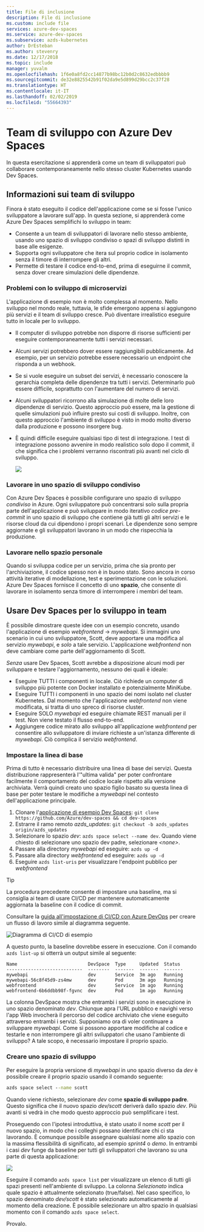```yaml
---
title: File di inclusione
description: File di inclusione
ms.custom: include file
services: azure-dev-spaces
ms.service: azure-dev-spaces
ms.subservice: azds-kubernetes
author: DrEsteban
ms.author: stevenry
ms.date: 12/17/2018
ms.topic: include
manager: yuvalm
ms.openlocfilehash: 1f6e0a8fd2cc14877b98bc12b0d2c8632edbbbb9
ms.sourcegitcommit: de32e8825542b91f02da9e5d899d29bcc2c37f28
ms.translationtype: HT
ms.contentlocale: it-IT
ms.lasthandoff: 02/02/2019
ms.locfileid: "55664393"
---
```

# <a name="team-development-with-azure-dev-spaces"></a>Team di sviluppo con Azure Dev Spaces

In questa esercitazione si apprenderà come un team di sviluppatori può collaborare contemporaneamente nello stesso cluster Kubernetes usando Dev Spaces.

## <a name="learn-about-team-development"></a>Informazioni sui team di sviluppo
Finora è stato eseguito il codice dell'applicazione come se si fosse l'unico sviluppatore a lavorare sull'app. In questa sezione, si apprenderà come Azure Dev Spaces semplifichi lo sviluppo in team:
* Consente a un team di sviluppatori di lavorare nello stesso ambiente, usando uno spazio di sviluppo condiviso o spazi di sviluppo distinti in base alle esigenze.
* Supporta ogni sviluppatore che itera sul proprio codice in isolamento senza il timore di interrompere gli altri.
* Permette di testare il codice end-to-end, prima di eseguirne il commit, senza dover creare simulazioni delle dipendenze.

### <a name="challenges-with-developing-microservices"></a>Problemi con lo sviluppo di microservizi
L'applicazione di esempio non è molto complessa al momento. Nello sviluppo nel mondo reale, tuttavia, le sfide emergono appena si aggiungono più servizi e il team di sviluppo cresce. Può diventare irrealistico eseguire tutto in locale per lo sviluppo.

* Il computer di sviluppo potrebbe non disporre di risorse sufficienti per eseguire contemporaneamente tutti i servizi necessari.
* Alcuni servizi potrebbero dover essere raggiungibili pubblicamente. Ad esempio, per un servizio potrebbe essere necessario un endpoint che risponda a un webhook.
* Se si vuole eseguire un subset dei servizi, è necessario conoscere la gerarchia completa delle dipendenze tra tutti i servizi. Determinarlo può essere difficile, soprattutto con l'aumentare del numero di servizi.
* Alcuni sviluppatori ricorrono alla simulazione di molte delle loro dipendenze di servizio. Questo approccio può essere, ma la gestione di quelle simulazioni può influire presto sui costi di sviluppo. Inoltre, con questo approccio l'ambiente di sviluppo è visto in modo molto diverso dalla produzione e possono insorgere bug.
* È quindi difficile eseguire qualsiasi tipo di test di integrazione. I test di integrazione possono avvenire in modo realistico solo dopo il commit, il che significa che i problemi verranno riscontrati più avanti nel ciclo di sviluppo.

    ![](../articles/dev-spaces/media/common/microservices-challenges.png)

### <a name="work-in-a-shared-dev-space"></a>Lavorare in uno spazio di sviluppo condiviso
Con Azure Dev Spaces è possibile configurare uno spazio di sviluppo *condiviso* in Azure. Ogni sviluppatore può concentrarsi solo sulla propria parte dell'applicazione e può sviluppare in modo iterativo *codice pre-commit* in uno spazio di sviluppo che contiene già tutti gli altri servizi e le risorse cloud da cui dipendono i propri scenari. Le dipendenze sono sempre aggiornate e gli sviluppatori lavorano in un modo che rispecchia la produzione.

### <a name="work-in-your-own-space"></a>Lavorare nello spazio personale
Quando si sviluppa codice per un servizio, prima che sia pronto per l'archiviazione, il codice spesso non è in buono stato. Sono ancora in corso attività iterative di modellazione, test e sperimentazione con le soluzioni. Azure Dev Spaces fornisce il concetto di uno **spazio**, che consente di lavorare in isolamento senza timore di interrompere i membri del team.

## <a name="use-dev-spaces-for-team-development"></a>Usare Dev Spaces per lo sviluppo in team
È possibile dimostrare queste idee con un esempio concreto, usando l'applicazione di esempio *webfrontend* -> *mywebapi*. Si immagini uno scenario in cui uno sviluppatore, Scott, deve apportare una modifica al servizio *mywebapi*, e *solo* a tale servizio. L'applicazione *webfrontend* non deve cambiare come parte dell'aggiornamento di Scott.

_Senza_ usare Dev Spaces, Scott avrebbe a disposizione alcuni modi per sviluppare e testare l'aggiornamento, nessuno dei quali è ideale:
* Eseguire TUTTI i componenti in locale. Ciò richiede un computer di sviluppo più potente con Docker installato e potenzialmente MiniKube.
* Eseguire TUTTI i componenti in uno spazio dei nomi isolato nel cluster Kubernetes. Dal momento che l'applicazione *webfrontend* non viene modificata, si tratta di uno spreco di risorse cluster.
* Eseguire SOLO *mywebapi* ed eseguire chiamate REST manuali per il test. Non viene testato il flusso end-to-end.
* Aggiungere codice mirato allo sviluppo all'applicazione *webfrontend* per consentire allo sviluppatore di inviare richieste a un'istanza differente di *mywebapi*. Ciò complica il servizio *webfrontend*.

### <a name="set-up-your-baseline"></a>Impostare la linea di base
Prima di tutto è necessario distribuire una linea di base dei servizi. Questa distribuzione rappresenterà l'"ultima valida" per poter confrontare facilmente il comportamento del codice locale rispetto alla versione archiviata. Verrà quindi creato uno spazio figlio basato su questa linea di base per poter testare le modifiche a *mywebapi* nel contesto dell'applicazione principale.

1. Clonare l'[applicazione di esempio Dev Spaces](https://github.com/Azure/dev-spaces): `git clone https://github.com/Azure/dev-spaces && cd dev-spaces`
1. Estrarre il ramo remoto *azds_updates*: `git checkout -b azds_updates origin/azds_updates`
1. Selezionare lo spazio _dev_: `azds space select --name dev`. Quando viene chiesto di selezionare uno spazio dev padre, selezionare _\<none\>_.
1. Passare alla directory _mywebapi_ ed eseguire: `azds up -d`
1. Passare alla directory _webfrontend_ ed eseguire: `azds up -d`
1. Eseguire `azds list-uris` per visualizzare l'endpoint pubblico per _webfrontend_

> [!TIP]
> La procedura precedente consente di impostare una baseline, ma si consiglia ai team di usare CI/CD per mantenere automaticamente aggiornata la baseline con il codice di commit.
>
> Consultare la [guida all'impostazione di CI/CD con Azure DevOps](../articles/dev-spaces/how-to/setup-cicd.md) per creare un flusso di lavoro simile al diagramma seguente.
>
> ![Diagramma di CI/CD di esempio](../articles/dev-spaces/media/common/ci-cd-complex.png)

A questo punto, la baseline dovrebbe essere in esecuzione. Con il comando `azds list-up` si otterrà un output simile al seguente:

```
Name                          DevSpace  Type     Updated  Status
----------------------------  --------  -------  -------  -------
mywebapi                      dev       Service  3m ago   Running
mywebapi-56c8f45d9-zs4mw      dev       Pod      3m ago   Running
webfrontend                   dev       Service  1m ago   Running
webfrontend-6b6ddbb98f-fgvnc  dev       Pod      1m ago   Running
```

La colonna DevSpace mostra che entrambi i servizi sono in esecuzione in uno spazio denominato _dev_. Chiunque apra l'URL pubblico e navighi verso l'app Web invocherà il percorso del codice archiviato che viene eseguito attraverso entrambi i servizi. Supponiamo ora di voler continuare a sviluppare _mywebapi_. Come si possono apportare modifiche al codice e testarle e non interrompere gli altri sviluppatori che usano l'ambiente di sviluppo? A tale scopo, è necessario impostare il proprio spazio.

### <a name="create-a-dev-space"></a>Creare uno spazio di sviluppo
Per eseguire la propria versione di _mywebapi_ in uno spazio diverso da _dev_ è possibile creare il proprio spazio usando il comando seguente:

```cmd
azds space select --name scott
```

Quando viene richiesto, selezionare _dev_ come **spazio di sviluppo padre**. Questo significa che il nuovo spazio _dev/scott_ deriverà dallo spazio _dev_. Più avanti si vedrà in che modo questo approccio può semplificare i test.

Proseguendo con l'ipotesi introduttiva, è stato usato il nome _scott_ per il nuovo spazio, in modo che i colleghi possano identificare chi ci sta lavorando. È comunque possibile assegnare qualsiasi nome allo spazio con la massima flessibilità di significato, ad esempio _sprint4_ o _demo_. In entrambi i casi _dev_ funge da baseline per tutti gli sviluppatori che lavorano su una parte di questa applicazione:

![](../articles/dev-spaces/media/common/ci-cd-space-setup.png)

Eseguire il comando `azds space list` per visualizzare un elenco di tutti gli spazi presenti nell'ambiente di sviluppo. La colonna _Selezionato_ indica quale spazio è attualmente selezionato (true/false). Nel caso specifico, lo spazio denominato _dev/scott_ è stato selezionato automaticamente al momento della creazione. È possibile selezionare un altro spazio in qualsiasi momento con il comando `azds space select`.

Provalo.